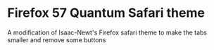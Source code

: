 # Firefox 57 Quantum Safari theme

A modification of Isaac-Newt's Firefox safari theme to make the tabs smaller and remove some buttons

